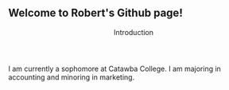 ## Welcome to Robert's Github page!

<header> Introduction </header>

<body> I am currently a sophomore at Catawba College. I am majoring in accounting and minoring in marketing.
